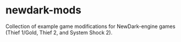 # newdark-mods
Collection of example game modifications for NewDark-engine games (Thief 1/Gold, Thief 2, and System Shock 2).

